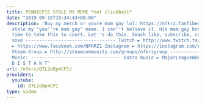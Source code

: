 ```yaml
---
title: PEWDIEPIE STOLE MY MEME *not clickbait*
date: "2019-09-15T10:34:43+08:00"
description: 'Buy my merch or youre mom gay lol: https://nfkrz.fanfiber.com/ PewDiePie
  stole my "you''re mom gay" meme. I can''t believe it. His mom gay bro. I think it''s
  time to take this to court. Let''s do this. Smash like, subscribe, comment, thx
  xoxo --------------------------------- Twitch ► http://www.twitch.tv/nfkrz Facebook
  ► https://www.facebook.com/NFKRZ1 Instagram ► https://instagram.com/roman_nfkrz/
  Steam Group ► http://steamcommunity.com/groups/nfkrzgroup ---------------------------------
  Music: --------------------------------- Outro music ► MajorLeagueWobs/Holder -
  D I S T A N T'
url: /nfkrz/Q7L2o8p4CPI/
providers:
  youtube:
    id: Q7L2o8p4CPI
type: video
---
```


